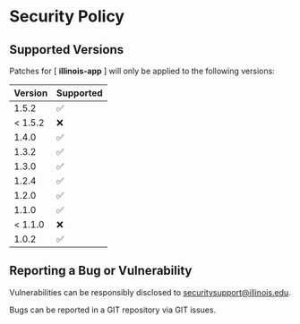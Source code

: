 # Security Policy

## Supported Versions

Patches for [ **illinois-app** ] will only be applied to the following versions:

| Version | Supported |
| ------- | ------------------ |
| 1.5.2 | :white_check_mark: |
| < 1.5.2 | :x: |
| 1.4.0 | :white_check_mark: |
| 1.3.2 | :white_check_mark: |
| 1.3.0 | :white_check_mark: |
| 1.2.4 | :white_check_mark: |
| 1.2.0 | :white_check_mark: |
| 1.1.0 | :white_check_mark: |
| < 1.1.0 | :x: |
| 1.0.2 | :white_check_mark: |

## Reporting a Bug or Vulnerability

Vulnerabilities can be responsibly disclosed to [securitysupport@illinois.edu](mailto:securitysupport@illinois.edu).

Bugs can be reported in a GIT repository via GIT issues.